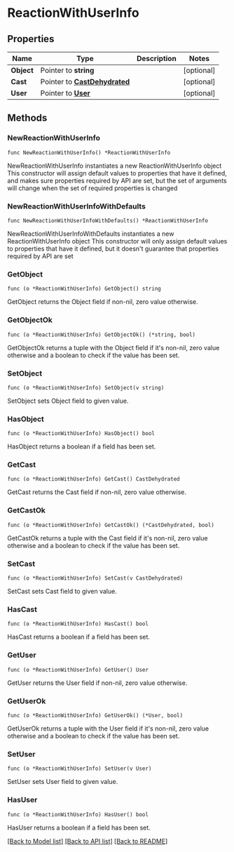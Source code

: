# ReactionWithUserInfo

## Properties

Name | Type | Description | Notes
------------ | ------------- | ------------- | -------------
**Object** | Pointer to **string** |  | [optional] 
**Cast** | Pointer to [**CastDehydrated**](CastDehydrated.md) |  | [optional] 
**User** | Pointer to [**User**](User.md) |  | [optional] 

## Methods

### NewReactionWithUserInfo

`func NewReactionWithUserInfo() *ReactionWithUserInfo`

NewReactionWithUserInfo instantiates a new ReactionWithUserInfo object
This constructor will assign default values to properties that have it defined,
and makes sure properties required by API are set, but the set of arguments
will change when the set of required properties is changed

### NewReactionWithUserInfoWithDefaults

`func NewReactionWithUserInfoWithDefaults() *ReactionWithUserInfo`

NewReactionWithUserInfoWithDefaults instantiates a new ReactionWithUserInfo object
This constructor will only assign default values to properties that have it defined,
but it doesn't guarantee that properties required by API are set

### GetObject

`func (o *ReactionWithUserInfo) GetObject() string`

GetObject returns the Object field if non-nil, zero value otherwise.

### GetObjectOk

`func (o *ReactionWithUserInfo) GetObjectOk() (*string, bool)`

GetObjectOk returns a tuple with the Object field if it's non-nil, zero value otherwise
and a boolean to check if the value has been set.

### SetObject

`func (o *ReactionWithUserInfo) SetObject(v string)`

SetObject sets Object field to given value.

### HasObject

`func (o *ReactionWithUserInfo) HasObject() bool`

HasObject returns a boolean if a field has been set.

### GetCast

`func (o *ReactionWithUserInfo) GetCast() CastDehydrated`

GetCast returns the Cast field if non-nil, zero value otherwise.

### GetCastOk

`func (o *ReactionWithUserInfo) GetCastOk() (*CastDehydrated, bool)`

GetCastOk returns a tuple with the Cast field if it's non-nil, zero value otherwise
and a boolean to check if the value has been set.

### SetCast

`func (o *ReactionWithUserInfo) SetCast(v CastDehydrated)`

SetCast sets Cast field to given value.

### HasCast

`func (o *ReactionWithUserInfo) HasCast() bool`

HasCast returns a boolean if a field has been set.

### GetUser

`func (o *ReactionWithUserInfo) GetUser() User`

GetUser returns the User field if non-nil, zero value otherwise.

### GetUserOk

`func (o *ReactionWithUserInfo) GetUserOk() (*User, bool)`

GetUserOk returns a tuple with the User field if it's non-nil, zero value otherwise
and a boolean to check if the value has been set.

### SetUser

`func (o *ReactionWithUserInfo) SetUser(v User)`

SetUser sets User field to given value.

### HasUser

`func (o *ReactionWithUserInfo) HasUser() bool`

HasUser returns a boolean if a field has been set.


[[Back to Model list]](../README.md#documentation-for-models) [[Back to API list]](../README.md#documentation-for-api-endpoints) [[Back to README]](../README.md)


